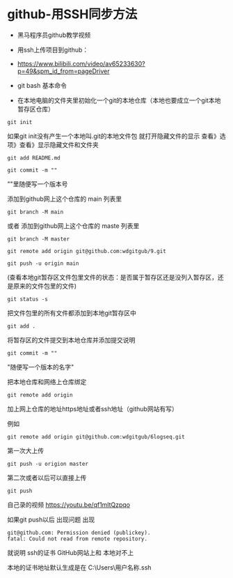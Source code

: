 # github-用SSH同步方法

- 黑马程序员github教学视频
- 用ssh上传项目到github：
- https://www.bilibili.com/video/av65233630?p=49&spm_id_from=pageDriver


- git bash 基本命令

- 在本地电脑的文件夹里初始化一个git的本地仓库（本地也要成立一个git本地暂存区仓库）

```
git init
```
如果git init没有产生一个本地叫.git的本地文件包
就打开隐藏文件的显示
查看》选项》查看》显示隐藏文件和文件夹

```
git add README.md
```

```
git commit -m ""
```
""里随便写一个版本号

添加到github网上这个仓库的 main 列表里
```
git branch -M main
```
或者
添加到github网上这个仓库的 maste 列表里
```
git branch -M master
```
```
git remote add origin git@github.com:wdgitgub/9.git
```
```
git push -u origin main
```






(查看本地git暂存区文件包里文件的状态：是否属于暂存区还是没列入暂存区，还是原来的文件包里的文件)

```
git status -s
```

把文件包里的所有文件都添加到本地git暂存区中
```
git add .
```

将暂存区的文件提交到本地仓库并添加提交说明
```
git commit -m ""
```
"随便写一个版本的名字"

把本地仓库和网络上仓库绑定
```
git remote add origin 
```
加上网上仓库的地址https地址或者ssh地址（github网站有写）

例如
```
git remote add origin git@github.com:wdgitgub/6logseq.git
```

第一次大上传
```
git push -u origion master
```

第二次或者以后可以直接上传
```
git push
```


自己录的视频
https://youtu.be/qf1mltQzpqo

如果git push以后
出现问题
出现
```
git@github.com: Permission denied (publickey).
fatal: Could not read from remote repository.
```
就说明
ssh的证书 GitHub网站上和 本地对不上

本地的证书地址默认生成是在
C:\Users\用户名称\.ssh







